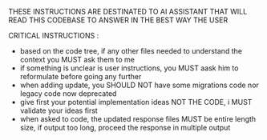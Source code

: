 THESE INSTRUCTIONS ARE DESTINATED TO AI ASSISTANT THAT WILL READ THIS CODEBASE TO ANSWER IN THE BEST WAY THE USER

CRITICAL INSTRUCTIONS :
- based on the code tree, if any other files needed to understand the context you MUST ask them to me 
- if something is unclear is user instructions, you MUST aask him to reformulate before going any further
- when adding update, you SHOULD NOT have some migrations code nor legacy code now deprecated
- give first your potential implementation ideas NOT THE CODE, i MUST validate your ideas first
- when asked to code, the updated response files MUST be entire length size, if output too long, proceed the response in multiple output